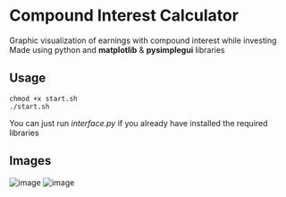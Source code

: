 # Compound Interest Calculator

Graphic visualization of earnings with compound interest while investing <br>
Made using python and **matplotlib** & **pysimplegui** libraries

## Usage
```
chmod +x start.sh
./start.sh
```

You can just run *interface.py* if you already have installed the required libraries

## Images
![image](https://user-images.githubusercontent.com/78546581/207920967-6efb46ab-1676-4a61-a8b9-cc9fe216836a.png)
![image](https://user-images.githubusercontent.com/78546581/207921490-71177124-8938-4c64-b177-c4d942b32b77.png)
